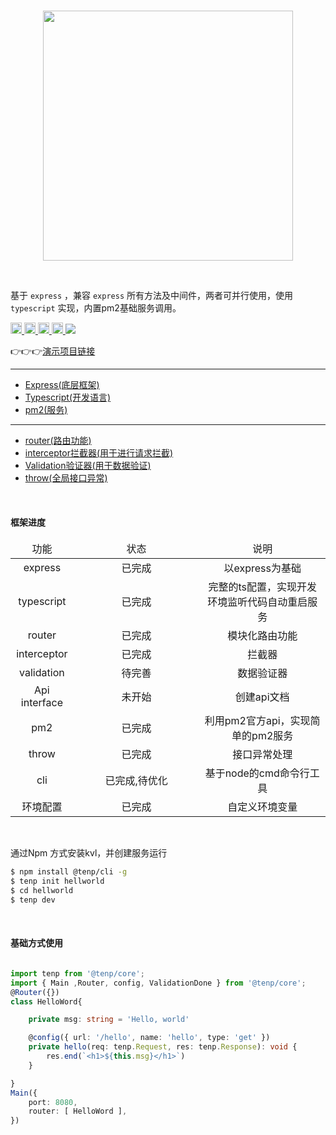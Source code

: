 

<br>
<p align="center">
   <img src='https://maskletter.github.io/tenp-document/dist/assets/img/tenp.6d5e6693.svg' width='400' />
</p>

<br>

基于 `express` ，兼容 `express` 所有方法及中间件，两者可并行使用，使用 `typescript` 实现，内置pm2基础服务调用。

<a href="https://badge.fury.io/js/%40tenp%2Fcore" title="NPM Version Badge" rel="nofollow">
   <img src="https://badge.fury.io/js/%40tenp%2Fcore.svg" height="18">
</a>
<a href="https://img.shields.io/badge/node-%3E%3D6-brightgreen.svg" title="Node Limitation" rel="nofollow">
   <img src="https://img.shields.io/badge/node-%3E%3D6-brightgreen.svg" alt="npm version" height="18">
</a>
<a href="https://coveralls.io/github/maskletter/tenp" title="Node Limitation" rel="nofollow">
   <img src="https://coveralls.io/repos/github/maskletter/tenp/badge.svg?branch=master" height="18">
</a>
<a href="https://travis-ci.org/maskletter/tenp" title="Node Limitation" rel="nofollow">
   <img src="https://travis-ci.org/maskletter/tenp.svg?branch=master" height="18">
</a>
<a href="https://codeclimate.com/github/maskletter/tenp/maintainability">
   <img src="https://api.codeclimate.com/v1/badges/53669772f0a4dac97bd7/maintainability" />
</a>

👉👉👉[演示项目链接](https://github.com/maskletter/tenp-demo)
<br>

---

 * [Express(底层框架)](https://github.com/expressjs/express)
 * [Typescript(开发语言)](http://www.typescriptlang.org/)
 * [pm2(服务)](https://github.com/Unitech/pm2)
 --- 
 * [router(路由功能)](/use.html#router路由)
 * [interceptor拦截器(用于进行请求拦截)](/kvl-plugin.html#interceptor-拦截器)
 * [Validation验证器(用于数据验证)](/kvl-plugin.html#validator-数据验证器)
 * [throw(全局接口异常)](/use.html#全局异常)



<br />

#### 框架进度

<table>	
	<thead>
		<tr>
			<td align="center" width="20%">功能</td>
			<td align="center" width="40%">状态</td>
			<td align="center">说明</td>
		</tr>
	</thead>
	<tbody>
		<tr>
			<td align="center">express</td>
			<td align="center">已完成</td>
			<td align="center">以express为基础</td>
		</tr>
		<tr>
			<td align="center">typescript</td>
			<td align="center">已完成</td>
			<td align="center">完整的ts配置，实现开发环境监听代码自动重启服务</td>
		</tr>
		<tr>
			<td align="center">router</td>
			<td align="center">已完成</td>
			<td align="center">模块化路由功能</td>
		</tr>
		<tr>
			<td align="center">interceptor</td>
			<td align="center">已完成</td>
			<td align="center">拦截器</td>
		</tr>
		<tr>
			<td align="center">validation</td>
			<td align="center">待完善</td>
			<td align="center">数据验证器</td>
		</tr>
		<tr>
			<td align="center">Api interface</td>
			<td align="center">未开始</td>
			<td align="center">创建api文档</td>
		</tr>
		<tr>
			<td align="center">pm2</td>
			<td align="center">已完成</td>
			<td align="center">利用pm2官方api，实现简单的pm2服务</td>
		</tr>
		<tr>
			<td align="center">throw</td>
			<td align="center">已完成</td>
			<td align="center">接口异常处理</td>
		</tr>
		<tr>
			<td align="center">cli</td>
			<td align="center">已完成,待优化</td>
			<td align="center">基于node的cmd命令行工具</td>
		</tr>
		<tr>
			<td align="center">环境配置</td>
			<td align="center">已完成</td>
			<td align="center">自定义环境变量</td>
		</tr>
	</tbody>


</table>

<br>

通过Npm 方式安装kvl，并创建服务运行
```bash
$ npm install @tenp/cli -g
$ tenp init hellworld
$ cd hellworld
$ tenp dev
```
<br>



#### 基础方式使用
```typescript

import tenp from '@tenp/core';
import { Main ,Router, config, ValidationDone } from '@tenp/core';
@Router({}) 
class HelloWord{

	private msg: string = 'Hello, world'

	@config({ url: '/hello', name: 'hello', type: 'get' })
	private hello(req: tenp.Request, res: tenp.Response): void {
		res.end(`<h1>${this.msg}</h1>`)
	}

}
Main({
	port: 8080,
	router: [ HelloWord ],
})
```
